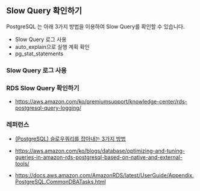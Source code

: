 ## Slow Query 확인하기 ##

PostgreSQL 는 아래 3가지 방법을 이용하여 Slow Query를 확인할 수 있습니다. 

* Slow Query 로그 사용
* auto_explain으로 실행 계획 확인
* pg_stat_statements 


### Slow Query 로그 사용 ###









### RDS Slow Query 확인하기 ###

* https://aws.amazon.com/ko/premiumsupport/knowledge-center/rds-postgresql-query-logging/



### 레퍼런스 ###

* [(PostgreSQL) 슬로우쿼리를 잡아내는 3가지 방법](https://americanopeople.tistory.com/288)

* https://aws.amazon.com/ko/blogs/database/optimizing-and-tuning-queries-in-amazon-rds-postgresql-based-on-native-and-external-tools/

* https://docs.aws.amazon.com/AmazonRDS/latest/UserGuide/Appendix.PostgreSQL.CommonDBATasks.html
